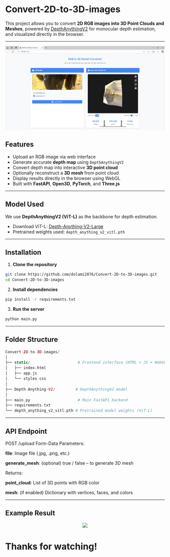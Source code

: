 # Convert-2D-to-3D-images

This project allows you to convert **2D RGB images into 3D Point Clouds and Meshes**, powered by [DepthAnythingV2](https://github.com/DepthAnything/Depth-Anything-V2) for monocular depth estimation, and visualized directly in the browser.

---
![Example](static/example.png)
## Features

-  Upload an RGB image via web interface
-  Generate accurate **depth map** using `DepthAnythingV2`
-  Convert depth map into interactive **3D point cloud**
-  Optionally reconstruct a **3D mesh** from point cloud
-  Display results directly in the browser using WebGL
-  Built with **FastAPI**, **Open3D**, **PyTorch**, and **Three.js**

---

## Model Used

We use **DepthAnythingV2 (ViT-L)** as the backbone for depth estimation.

- Download ViT-L: [Depth-Anything-V2-Large](https://huggingface.co/depth-anything/Depth-Anything-V2-Large/resolve/main/depth_anything_v2_vitl.pth?download=true)
- Pretrained weights used: `depth_anything_v2_vitl.pth`

---

## Installation

1. **Clone the repository**
```bash
git clone https://github.com/dolami2876/Convert-2D-to-3D-images.git
cd Convert-2D-to-3D-images
```
2. **Install dependencies**
```bash
pip install -r requirements.txt
```
3. **Run the server**
```bash
python main.py
```

---
## Folder Structure
```php
Convert-2D-to-3D-images/
│
├── static/                     # Frontend interface (HTML + JS + WebGL)
│   ├── index.html
│   ├── app.js
│   └── styles.css
│
├── Depth-Anything-V2/         # DepthAnythingV2 model
│
├── main.py                     # Main FastAPI backend
├── requirements.txt
└── depth_anything_v2_vitl.pth # Pretrained model weights (ViT-L)
```
---

## API Endpoint
POST /upload
Form-Data Parameters:

**file**: Image file (.jpg, .png, etc.)

**generate_mesh**: (optional) true / false – to generate 3D mesh

Returns:

**point_cloud**: List of 3D points with RGB color

**mesh**: (if enabled) Dictionary with vertices, faces, and colors

---
## Example Result
<p align="center">
  <img src="https://github.com/dolami2876/Convert-2D-to-3D-images/blob/main/static/demo-preview.gif.gif" width="600"/>
</p>


# Thanks for watching!


